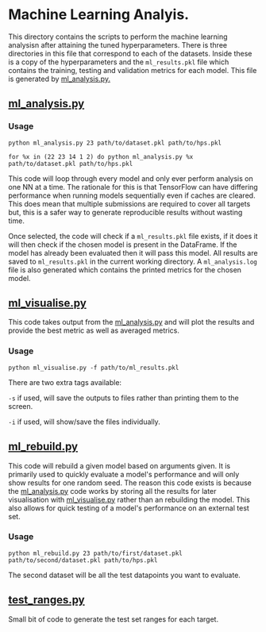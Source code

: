 # Machine Learning Analyis.

This directory contains the scripts to perform the machine learning analysisn after attaining the tuned hyperparameters. There is three directories in this file that correspond to each of the datasets. Inside these is a copy of the hyperparameters and the ```ml_results.pkl``` file which contains the training, testing and validation metrics for each model. This file is generated by [ml_analysis.py.](ml_analyis.py)

## [ml_analysis.py](ml_analyis.py)

### Usage
```python ml_analysis.py 23 path/to/dataset.pkl path/to/hps.pkl```

```for %x in (22 23 14 1 2) do python ml_analysis.py %x path/to/dataset.pkl path/to/hps.pkl ```

This code will loop through every model and only ever perform analysis on one NN at a time. The rationale for this is that TensorFlow can have differing performance when running models sequentially even if caches are cleared. This does mean that multiple submissions are required to cover all targets but, this is a safer way to generate reproducible results without wasting time.

Once selected, the code will check if a ```ml_results.pkl``` file exists, if it does it will then check if the chosen model is present in the DataFrame. If the model has already been evaluated then it will pass this model. All results are saved to ```ml_results.pkl``` in the current working directory. A ```ml_analysis.log``` file is also generated which contains the printed metrics for the chosen model.

## [ml_visualise.py](ml_visualise.py)

This code takes output from the [ml_analysis.py](ml_analyis.py) and will plot the results and provide the best metric as well as averaged metrics.
### Usage

```python ml_visualise.py -f path/to/ml_results.pkl```

There are two extra tags available:

``` -s ``` if used, will save the outputs to files rather than printing them to the screen.

``` -i ``` if used, will show/save the files individually.

## [ml_rebuild.py](ml_rebuild.py)

This code will rebuild a given model based on arguments given. It is primarily used to quickly evaluate a model's performance and will only show results for one random seed. The reason this code exists is because the [ml_analysis.py](ml_analyis.py) code works by storing all the results for later visualisation with [ml_visualise.py](ml_visualise.py) rather than an rebuilding the model. This also allows for quick testing of a model's performance on an external test set.

### Usage

```python ml_rebuild.py 23 path/to/first/dataset.pkl path/to/second/dataset.pkl path/to/hps.pkl```

The second dataset will be all the test datapoints you want to evaluate.


## [test_ranges.py](test_ranges.py)

Small bit of code to generate the test set ranges for each target.



